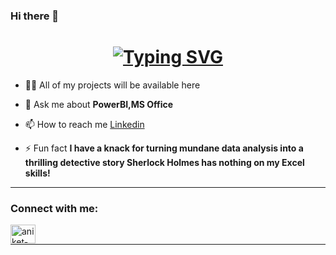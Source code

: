 ### Hi there 👋



<h1 align="center"><a align="center" href="https://git.io/typing-svg"><img  align="center" src="https://readme-typing-svg.demolab.com?font=Fira+Code&weight=500&pause=100&color=FCB700&width=435&lines=HI%2C+I+am+Chadwa+khmissi;A+BA+And+Marketing+Student;Seeking++To+Learn+New+Things;Willing+To+improve+my+skills+" alt="Typing SVG" /></a></h1>


- 👨‍💻 All of my projects will be available here 

- 💬 Ask me about **PowerBI,MS Office**

- 📫 How to reach me <a href="https://www.linkedin.com/in/chadwa-khmissi/" target="_blank">Linkedin</a>

- ⚡ Fun fact **I have a knack for turning mundane data analysis into a thrilling detective story Sherlock Holmes has nothing on my Excel skills!**
<hr>


<h3 align="left">Connect with me:</h3>
<p align="left">

<a href="https://www.linkedin.com/in/chadwa-khmissi/" target="blank"><img align="left" src="https://raw.githubusercontent.com/rahuldkjain/github-profile-readme-generator/master/src/images/icons/Social/linked-in-alt.svg" alt="aniket-parmar-a42597239" height="30" width="40" /></a>
</p>
<br>
<hr>

